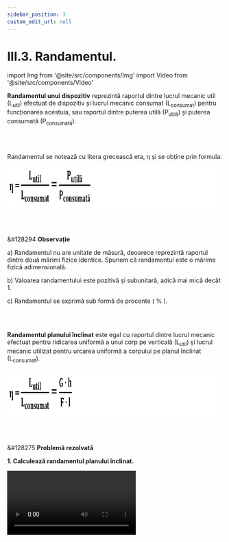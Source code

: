 ```yaml
---
sidebar_position: 3
custom_edit_url: null
---
```


# III.3. Randamentul.



import Img from '@site/src/components/Img'
import Video from '@site/src/components/Video'





<div class="alert alert--primary" role="alert">

**Randamentul unui dispozitiv** reprezintă raportul dintre lucrul mecanic util (L<sub>util</sub>) efectuat de dispozitiv și lucrul mecanic consumat (L<sub>consumat</sub>) pentru funcționarea acestuia, sau raportul dintre puterea utilă (P<sub>utilă</sub>) și puterea consumată (P<sub>consumată</sub>).


</div>



<br></br>




<div class="alert alert--primary" role="alert">

Randamentul se notează cu litera grecească eta, η și se obține prin formula:


<Img className="img-responsive4" src="fizica/clasa7/capitolul3/3_3_Poza1_FormulaRandamentului_vers3.png" width="1000" height="97" lazy={false} />



</div>


<br></br>


<div class="alert alert--secondary" role="alert">

&#128294 **Observație**


a) Randamentul nu are unitate de măsură, deoarece reprezintă raportul dintre două mărimi fizice identice. Spunem că randamentul este o mărime fizică adimensională.

b) Valoarea randamentului este pozitivă și subunitară, adică mai mică decât 1.

c) Randamentul se exprimă sub formă de procente ( % ).




</div>




<br></br>



<div class="alert alert--primary" role="alert">


**Randamentul planului înclinat** este egal cu raportul dintre lucrul mecanic efectuat pentru ridicarea uniformă a unui corp pe verticală (L<sub>util</sub>) și lucrul mecanic utilizat pentru urcarea uniformă a corpului pe planul înclinat (L<sub>consumat</sub>).

<Img className="img-responsive4" src="fizica/clasa7/capitolul3/3_3_Poza2_FormulaRandamentuluiPlanuluiInclinat_vers4.png" width="1000" height="110" lazy={false} />


</div>




<br></br>


<div class="alert alert--warning" role="alert">

&#128275 **Problemă rezolvată**

**1. Calculează randamentul planului înclinat.**



<Video src="https://www.youtube.com/embed/rhP2CPI8HXQ" />




<br></br>


Iată tabelul cu datele experimentale:


<Img className="img-responsive4" src="fizica/clasa7/capitolul3/3_3_Poza3_DateExperimentale_ProblemaModel4_vers3.png" width="1000" height="132" />


**Rezolvare:**


_Transformăm toate dimensiunile în metri:_   
h<sub>1</sub> = 2 cm = 0,02 m    
h<sub>2</sub> = 6 cm = 0,06 m    
h<sub>3</sub> = 11 cm = 0,11 m    
l = 23 cm = 0,23 m


_Calculăm pentru fiecare determinare randamentul:_

<Img className="img-responsive4" src="fizica/clasa7/capitolul3/3_3_Poza4_Calcule_ProblemaModel4_vers5.png" width="1000" height="313" />





Observăm faptul că odată cu creșterea înălțimii planului înclinat (implicit și a unghiului α al planului), randamentul planului înclinat crește.



</div>
